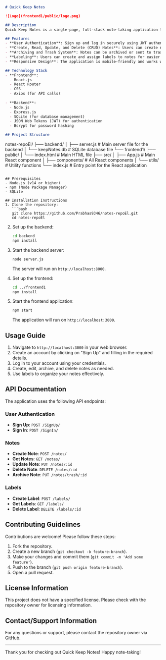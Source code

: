 ```markdown
# Quick Keep Notes

![Logo](frontend1/public/logo.png)

## Description
Quick Keep Notes is a single-page, full-stack note-taking application that allows users to quickly jot down their thoughts, ideas, and reminders. Built with a modern tech stack, this application offers a seamless user experience for managing notes efficiently.

## Features
- **User Authentication**: Sign up and log in securely using JWT authentication.
- **Create, Read, Update, and Delete (CRUD) Notes**: Users can create new notes, edit existing ones, and delete notes as needed.
- **Archiving and Trash System**: Notes can be archived or sent to trash, allowing for better organization and retrieval.
- **Labeling**: Users can create and assign labels to notes for easier categorization.
- **Responsive Design**: The application is mobile-friendly and works well on different devices.

## Technology Stack
- **Frontend**: 
  - React.js
  - React Router
  - CSS
  - Axios (for API calls)
  
- **Backend**:
  - Node.js
  - Express.js
  - SQLite (for database management)
  - JSON Web Tokens (JWT) for authentication
  - Bcrypt for password hashing

## Project Structure
```
notes-repoEl/
├── backend/
│   ├── server.js          # Main server file for the backend
│   └── keepNotes.db       # SQLite database file
└── frontend1/
    ├── public/
    │   └── index.html     # Main HTML file
    ├── src/
    │   ├── App.js         # Main React component
    │   ├── components/     # All React components
    │   └── utils/         # Utility functions
    └── index.js           # Entry point for the React application
```

## Prerequisites
- Node.js (v14 or higher)
- npm (Node Package Manager)
- SQLite

## Installation Instructions
1. Clone the repository:
   ```bash
   git clone https://github.com/Prabhas9346/notes-repoEl.git
   cd notes-repoEl
   ```

2. Set up the backend:
   ```bash
   cd backend
   npm install
   ```

3. Start the backend server:
   ```bash
   node server.js
   ```
   The server will run on `http://localhost:8000`.

4. Set up the frontend:
   ```bash
   cd ../frontend1
   npm install
   ```

5. Start the frontend application:
   ```bash
   npm start
   ```
   The application will run on `http://localhost:3000`.

## Usage Guide
1. Navigate to `http://localhost:3000` in your web browser.
2. Create an account by clicking on "Sign Up" and filling in the required details.
3. Log in to your account using your credentials.
4. Create, edit, archive, and delete notes as needed.
5. Use labels to organize your notes effectively.

## API Documentation
The application uses the following API endpoints:

### User Authentication
- **Sign Up**: `POST /SignUp/`
- **Sign In**: `POST /SignIn/`

### Notes
- **Create Note**: `POST /notes/`
- **Get Notes**: `GET /notes/`
- **Update Note**: `PUT /notes/:id`
- **Delete Note**: `DELETE /notes/:id`
- **Archive Note**: `PUT /notes/trash/:id`

### Labels
- **Create Label**: `POST /labels/`
- **Get Labels**: `GET /labels/`
- **Delete Label**: `DELETE /labels/:id`

## Contributing Guidelines
Contributions are welcome! Please follow these steps:
1. Fork the repository.
2. Create a new branch (`git checkout -b feature-branch`).
3. Make your changes and commit them (`git commit -m 'Add some feature'`).
4. Push to the branch (`git push origin feature-branch`).
5. Open a pull request.

## License Information
This project does not have a specified license. Please check with the repository owner for licensing information.

## Contact/Support Information
For any questions or support, please contact the repository owner via GitHub.

---

Thank you for checking out Quick Keep Notes! Happy note-taking!
```
